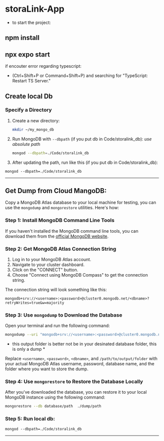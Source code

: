 # storaLink-App


- to start the project: 

## npm install
## npx expo start


if encouter error regarding typescript: 
- (Ctrl+Shift+P or Command+Shift+P) and searching for "TypeScript: Restart TS Server."

## Create local Db

### Specify a Directory

1. Create a new directory:
    ```bash
    mkdir ~/my_mongo_db
    ```

2. Run MongoDB with `--dbpath` (if you put db in Code/storalink_db):
   *use absolute path*
    ```bash
    mongod --dbpath=./Code/storalink_db
    ```

3. After updating the path, run like this (if you put db in Code/storalink_db):
```
mongod --dbpath=./Code/storalink_db
```
---
## Get Dump from Cloud MangoDB:

Copy a MongoDB Atlas database to your local machine for testing, you can use the `mongodump` and `mongorestore` utilities. Here's how:

### Step 1: Install MongoDB Command Line Tools
If you haven't installed the MongoDB command line tools, you can download them from the [official MongoDB website](https://www.mongodb.com/try/download/database-tools).

### Step 2: Get MongoDB Atlas Connection String
1. Log in to your MongoDB Atlas account.
2. Navigate to your cluster dashboard.
3. Click on the "CONNECT" button.
4. Choose "Connect using MongoDB Compass" to get the connection string.

The connection string will look something like this:
```
mongodb+srv://<username>:<password>@cluster0.mongodb.net/<dbname>?retryWrites=true&w=majority
```

### Step 3: Use `mongodump` to Download the Database
Open your terminal and run the following command:
```bash
mongodump --uri "mongodb+srv://<username>:<password>@cluster0.mongodb.net/<dbname>?retryWrites=true&w=majority" --out /path/to/output/folder
```
* this output folder is better not be in your desinated database folder, this is only a dump *
  
Replace `<username>`, `<password>`, `<dbname>`, and `/path/to/output/folder` with your actual MongoDB Atlas username, password, database name, and the folder where you want to store the dump.

### Step 4: Use `mongorestore` to Restore the Database Locally
After you've downloaded the database, you can restore it to your local MongoDB instance using the following command:
```bash
mongorestore --db database/path  ./dump/path
```

### Step 5: Run local db: 
```
mongod --dbpath=./Code/storalink_db
```
----- 
